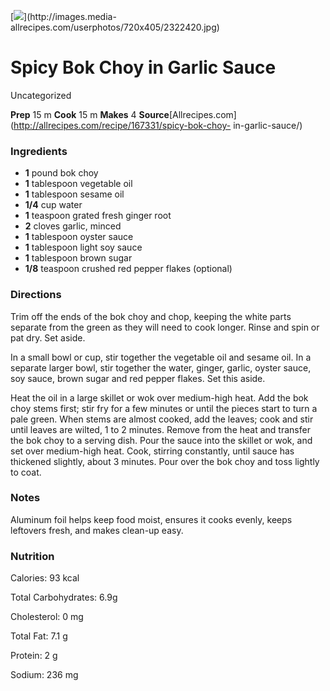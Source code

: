 ﻿

[![](../Images/45704d22-a039-4832-8c35-c489002c25c4.jpg)](http://images.media-
allrecipes.com/userphotos/720x405/2322420.jpg)

#  Spicy Bok Choy in Garlic Sauce

Uncategorized

 **Prep** 15 m **Cook** 15 m **Makes** 4
**Source**[Allrecipes.com](http://allrecipes.com/recipe/167331/spicy-bok-choy-
in-garlic-sauce/)

###  Ingredients

  * **1** pound bok choy
  *  **1** tablespoon vegetable oil
  *  **1** tablespoon sesame oil
  *  **1/4** cup water
  *  **1** teaspoon grated fresh ginger root
  *  **2** cloves garlic, minced
  *  **1** tablespoon oyster sauce
  *  **1** tablespoon light soy sauce
  *  **1** tablespoon brown sugar
  *  **1/8** teaspoon crushed red pepper flakes (optional)

###  Directions

Trim off the ends of the bok choy and chop, keeping the white parts separate
from the green as they will need to cook longer. Rinse and spin or pat dry.
Set aside.

In a small bowl or cup, stir together the vegetable oil and sesame oil. In a
separate larger bowl, stir together the water, ginger, garlic, oyster sauce,
soy sauce, brown sugar and red pepper flakes. Set this aside.

Heat the oil in a large skillet or wok over medium-high heat. Add the bok choy
stems first; stir fry for a few minutes or until the pieces start to turn a
pale green. When stems are almost cooked, add the leaves; cook and stir until
leaves are wilted, 1 to 2 minutes. Remove from the heat and transfer the bok
choy to a serving dish. Pour the sauce into the skillet or wok, and set over
medium-high heat. Cook, stirring constantly, until sauce has thickened
slightly, about 3 minutes. Pour over the bok choy and toss lightly to coat.

###  Notes

Aluminum foil helps keep food moist, ensures it cooks evenly, keeps leftovers
fresh, and makes clean-up easy.

###  Nutrition

Calories: 93 kcal

Total Carbohydrates: 6.9g

Cholesterol: 0 mg

Total Fat: 7.1 g

Protein: 2 g

Sodium: 236 mg

